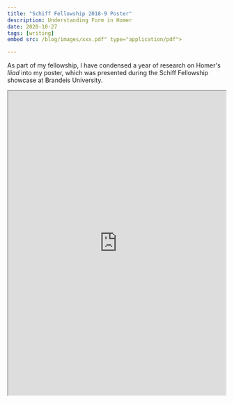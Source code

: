 ```yaml
---
title: "Schiff Fellowship 2018-9 Poster"
description: Understanding Form in Homer
date: 2020-10-27
tags: [writing]
embed src: /blog/images/xxx.pdf" type="application/pdf">

---
```

<p>As part of my fellowship, I have condensed a year of research on Homer's <i>Iliad</i> into my poster, which was presented during the Schiff Fellowship showcase at Brandeis University. </p>


<iframe src="https://drive.google.com/file/d/1rXR69JBHyiTuDRuo-2aycRup7oQ8A_yo/preview" width="500px%" height="700px"></iframe>  
